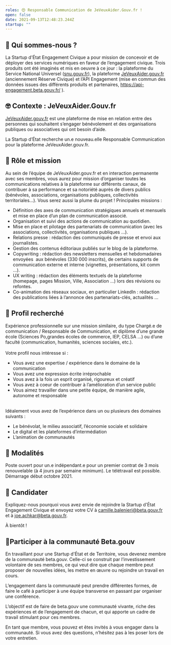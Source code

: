 ```yaml
---
roles: 😍 Responsable Communication de JeVeuxAider.Gouv.fr !
open: false
date: 2021-09-13T12:48:23.244Z
startup: ""
---
```

## 👋 Qui sommes-nous ?

La Startup d'État Engagement Civique a pour mission de concevoir et de déployer des services numériques en faveur de l’engagement civique. Trois produits ont été imaginés et mis en oeuvre à ce jour : la plateforme du Service National Universel ([snu.gouv.fr](https://www.snu.gouv.fr/)), la plateforme [JeVeuxAider.gouv.fr](https://jeveuxaider.gouv.fr/) (anciennement Réserve Civique) et l’API Engagement (mise en commun des données issues des différents produits et partenaires, <https://api-engagement.beta.gouv.fr/> ).

## 🤓 Contexte : JeVeuxAider.Gouv.fr 

[JeVeuxAider.gouv.fr](https://jeveuxaider.gouv.fr/) est une plateforme de mise en relation entre des personnes qui souhaitent s’engager bénévolement et des organisations publiques ou associatives qui ont besoin d’aide.



La Startup d’État recherche un.e nouveau.elle Responsable Communication pour la plateforme JeVeuxAider.gouv.fr.

## 🎯 Rôle et mission

Au sein de l’équipe de JeVeuxAider.gouv.fr et en interaction permanente avec ses membres, vous aurez pour mission d’organiser toutes les communications relatives à la plateforme sur différents canaux, de contribuer à sa performance et sa notoriété auprès de divers publics (bénévoles, associations, organisations publiques, collectivités territoriales…). Vous serez aussi la plume du projet ! Principales missions :

* Définition des axes de communication stratégiques annuels et mensuels et mise en place d’un plan de communication associé. 
* Organisation et suivi des actions de communication au quotidien.
* Mise en place et pilotage des partenariats de communication (avec les associations, collectivités, organisations publiques …).
* Relations presse : rédaction des communiqués de presse et envoi aux journalistes.
* Gestion des contenus éditoriaux publiés sur le blog de la plateforme.
* Copywriting : rédaction des newsletters mensuelles et hebdomadaires envoyées  aux bénévoles (330 000 inscrits), de certains supports de communication externe et interne (vignettes, présentations, kit comm …).
* UX writing : rédaction des éléments textuels de la plateforme (homepage, pages Mission, Ville, Association …) lors des révisions ou refontes.
* Co-animation des réseaux sociaux, en particulier LinkedIn : rédaction des publications liées à l’annonce des partenariats-clés, actualités …

## 🔎 Profil recherché

Expérience professionnelle sur une mission similaire, du type Chargé.e de communication / Responsable de Communication, et diplôme d’une grande école (Sciences Po,grandes écoles de commerce, IEP, CELSA ...) ou d’une faculté (communication, humanités, sciences sociales, etc.).\
\
Votre profil nous intéresse si :

* Vous avez une expertise / expérience dans le domaine de la communication
* Vous avez une expression écrite irréprochable
* Vous avez à la fois un esprit organisé, rigoureux et créatif
* Vous avez à coeur de contribuer à l’amélioration d’un service public
* Vous aimez travailler dans une petite équipe, de manière agile, autonome et responsable

\
Idéalement vous avez de l’expérience dans un ou plusieurs des domaines suivants :

* Le bénévolat, le milieu associatif, l’économie sociale et solidaire
* Le digital et les plateformes d’intermédiation
* L’animation de communautés 

## 📝 Modalités

Poste ouvert pour un.e indépendant.e pour un premier contrat de 3 mois renouvelable (à 4 jours par semaine minimum). Le télétravail est possible. Démarrage début octobre 2021.

## 🚀 Candidater

Expliquez-nous pourquoi vous avez envie de rejoindre la Startup d'État Engagement Civique et envoyez votre CV à [camille.balenieri@beta.gouv.fr](mailto:camille.balenieri@beta.gouv.fr) et à [joe.achkar@beta.gouv.fr](mailto:joe.achkar@beta.gouv.fr). 

À bientôt !

## 🤝Participer à la communauté Beta.gouv

En travaillant pour une Startup d'État et de Territoire, vous devenez membre de la communauté beta.gouv. Celle-ci se construit par l’investissement volontaire de ses membres, ce qui veut dire que chaque membre peut proposer de nouvelles idées, les mettre en œuvre ou rejoindre un travail en cours.

L’engagement dans la communauté peut prendre différentes formes, de faire le café à participer à une équipe transverse en passant par organiser une conférence.

L’objectif est de faire de beta.gouv une communauté vivante, riche des expériences et de l’engagement de chacun, et qui apporte un cadre de travail stimulant pour ces membres.

En tant que membre, vous pouvez et êtes invités à vous engager dans la communauté. Si vous avez des questions, n’hésitez pas à les poser lors de votre entretien.